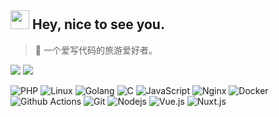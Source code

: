 <h2><img src="https://emojis.slackmojis.com/emojis/images/1490885301/1973/mario_luigi_dance.gif?1490885301" width="30"/> Hey, nice to see you.</h2>

> 🍓 一个爱写代码的旅游爱好者。

<p>
  <img src="https://github-readme-stats.mrdulin.vercel.app/api?username=cdoco&show_icons=true&hide_border=true&icon_color=586069&title_color=a0a9af">
  <img src="https://github-readme-stats.vercel.app/api/top-langs/?username=cdoco&layout=compact&hide_border=true&title_color=a0a9af">
</p>

<p>
  <img alt="PHP" src="https://img.shields.io/badge/-PHP-777BB4?style=flat-square&logo=php&logoColor=white" />
  <img alt="Linux" src="https://img.shields.io/badge/-Linux-FCC624?style=flat-square&logo=linux&logoColor=white" />
  <img alt="Golang" src="https://img.shields.io/badge/-Golang-00add8?style=flat-square&logo=go&logoColor=white" />
  <img alt="C" src="https://img.shields.io/badge/-Clang-A8B9CC?style=flat-square&logo=c&logoColor=white" />
  <img alt="JavaScript" src="https://img.shields.io/badge/-JavaScript-F7DF1E?style=flat-square&logo=JavaScript&logoColor=white" />
  <img alt="Nginx" src="https://img.shields.io/badge/-Nginx-269539?style=flat-square&logo=nginx&logoColor=white" />
  <img alt="Docker" src="https://img.shields.io/badge/-Docker-46a2f1?style=flat-square&logo=docker&logoColor=white" />
  <img alt="Github Actions" src="https://img.shields.io/badge/-Github_Actions-2088FF?style=flat-square&logo=github-actions&logoColor=white" />
  <img alt="Git" src="https://img.shields.io/badge/-Git-F05032?style=flat-square&logo=git&logoColor=white" />
  <img alt="Nodejs" src="https://img.shields.io/badge/-Nodejs-43853d?style=flat-square&logo=Node.js&logoColor=white" />
  <img alt="Vue.js" src="https://img.shields.io/badge/-Vue.js-4FC08D?style=flat-square&logo=Vue.js&logoColor=white" />
  <img alt="Nuxt.js" src="https://img.shields.io/badge/-Nuxt.js-00C58E?style=flat-square&logo=Nuxt.js&logoColor=white" />
</p>

